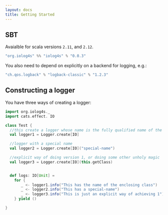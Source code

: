 ```yaml
---
layout: docs
title: Getting Started
---
```


## SBT

Avaialble for scala versions `2.11`, and `2.12`.

```sbt
"org.iolog4s" %% "iolog4s" % "0.0.3"
```

You also need to depend on explicitly on a backend for logging, e.g.:
```sbt
"ch.qos.logback" % "logback-classic" % "1.2.3"
```
## Constructing a logger

You have three ways of creating a logger:

```scala
import org.iolog4s._
import cats.effect. IO

class Test {
  //this create a logger whose name is the fully qualified name of the enclosing class/object
  val logger1 = Logger.create[IO]

  //logger with a special name
  val logger2 = Logger.create[IO]("special-name")

  //explicit way of doing version 1, or doing some other unholy magic
  val logger3 = Logger.create[IO](this.getClass)


  def logs: IO[Unit] =
    for {
       _ <- logger1.info("This has the name of the enclosing class")
       _ <- logger2.info("This has a special-name")
       _ <- logger3.info("This is just an explicit way of achieving 1")
    } yield ()

}
```